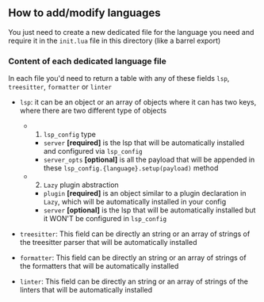 ## How to add/modify languages
You just need to create a new dedicated file for the language you need and require it in the `init.lua` file
in this directory (like a barrel export)

### Content of each dedicated language file
In each file you'd need to return a table with any of these fields `lsp`, `treesitter`, `formatter` or `linter`

- `lsp`: it can be an object or an array of objects where it can has two keys, where there are two
different type of objects 
    - 1. `lsp_config` type
        - `server` <b>[required]</b> is the lsp that will be automatically installed and configured via `lsp_config`
        - `server_opts` <b>[optional]</b> is all the payload that will be appended in these
        `lsp_config.{language}.setup(payload)` method

    - 2. `Lazy` plugin abstraction
        - `plugin` <b>[required]</b> is an object similar to a plugin declaration in `Lazy`, which will be automatically installed in your config
        - `server` <b>[optional]</b> is the lsp that will be automatically installed but it WON'T be configured in `lsp_config`

- `treesitter`: This field can be directly an string or an array of strings of the treesitter parser that will be
automatically installed

- `formatter`: This field can be directly an string or an array of strings of the formatters that will be
automatically installed

- `linter`: This field can be directly an string or an array of strings of the linters that will be
automatically installed
